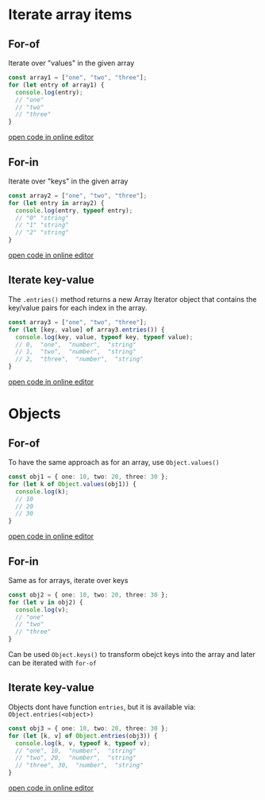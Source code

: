 # Iterate array items

## For-of

Iterate over "values" in the given array

```ts
const array1 = ["one", "two", "three"];
for (let entry of array1) {
  console.log(entry);
  // "one"
  // "two"
  // "three"
}
```

[open code in online editor](https://www.typescriptlang.org/play?#code/MYewdgzgLgBAhgJwXAngRhgXhgbQETgCmeANDHlAO4inlQAWChxAugNwBQAZiAjABQAbQrEJgoCFDBBd4SVGgCUMAN4cYMUJBDCAdIJABzfmIkpFnDQHor5InnUwbdag+u2KjZg4C+QA)

## For-in

Iterate over "keys" in the given array

```ts
const array2 = ["one", "two", "three"];
for (let entry in array2) {
  console.log(entry, typeof entry);
  // "0" "string"
  // "1" "string"
  // "2" "string"
}
```

[open code in online editor](https://www.typescriptlang.org/play?#code/MYewdgzgLgBAhgJwXAngJhgXhgbQETgCmeANDHlAO4inlQAWChxAugNwBQAZiAjABQAbQrEJgoCFDACWYeElRoAlDADeHGDFCQQwgHSCQAc35iJKMlBQAHQiC4wzkpZ00B6N+QAMectASyRngaMB7kAIy+eP6Bwe6eeGhRMWBBHAC+QA)

## Iterate key-value

The `.entries()` method returns a new Array Iterator object that contains the key/value pairs for each index in the array.

```ts
const array3 = ["one", "two", "three"];
for (let [key, value] of array3.entries()) {
  console.log(key, value, typeof key, typeof value);
  // 0,  "one",  "number",  "string"
  // 1,  "two",  "number",  "string"
  // 2,  "three",  "number",  "string"
}
```

[open code in online editor](https://www.typescriptlang.org/play?#code/MYewdgzgLgBAhgJwXAngZhgXhgbQETgCmeANDHlAO4inlQAWChxAugNwBQAZiAjABQAbQrBwBrQijIA3OIICuhFjBBd4SVGgB0hMFAQBLQhH4BKUzADeHGDFCQQwrYJABzfhKkxZCwmSgoAA6EqjCe-kEhaj6Kppy2APQJMAAMZOREtORg8gC2AEaECFl40IZgrng2MEkwAIzpFNQlOQVFJWUGFVWJyQBMjQxMxI2thcWNnd0cAL5AA)

# Objects

## For-of

To have the same approach as for an array, use `Object.values()`

```ts
const obj1 = { one: 10, two: 20, three: 30 };
for (let k of Object.values(obj1)) {
  console.log(k);
  // 10
  // 20
  // 30
}
```

[open code in online editor](https://www.typescriptlang.org/play?#code/MYewdgzgLgBCBGArAjDAvDA3nMBTAXDMgAwA0MUA7iIQExkUAWATrgTAMzEwC+A3ACgAZiGYwAFABtcsANZwhMAPJJcwKADoAbgENJAV1wRxCFAEozWATBihIIaRskgA5uNlnBNgPTeixaxhfGHpA4K4BHiA)

## For-in

Same as for arrays, iterate over keys

```ts
const obj2 = { one: 10, two: 20, three: 30 };
for (let v in obj2) {
  console.log(v);
  // "one"
  // "two"
  // "three"
}
```

Can be used `Object.keys()` to transform obejct keys into the array and later can be iterated with `for-of`

## Iterate key-value

Objects dont have function `entries`, but it is available via: `Object.entries(<object>)`

```ts
const obj3 = { one: 10, two: 20, three: 30 };
for (let [k, v] of Object.entries(obj3)) {
  console.log(k, v, typeof k, typeof v);
  // "one", 10,  "number",  "string"
  // "two", 20,  "number",  "string"
  // "three", 30,  "number",  "string"
}
```

[open code in online editor](https://www.typescriptlang.org/play?#code/MYewdgzgLgBCBGArAzDAvDA3nMBTAXDAIwAMANDFAO4iEBM5lAFgE64EzIkwC+A3ACgAZiBYwAFABtcsANoBrCgDcAunCEwA8klzAoAOlxgoLAJa4I4hCgCUNrAJgxQkENP2SQAc3GKYSiigATwAHXBANP2CwiP8bQScAekSYACJwXFSKUgo0sABXAFt4XBYsp1ToMzAvVMcYZLTqEHKGXNSC4tLytKrTGrqklNSoVnZyrnbOkrL2voGBHgEgA)
